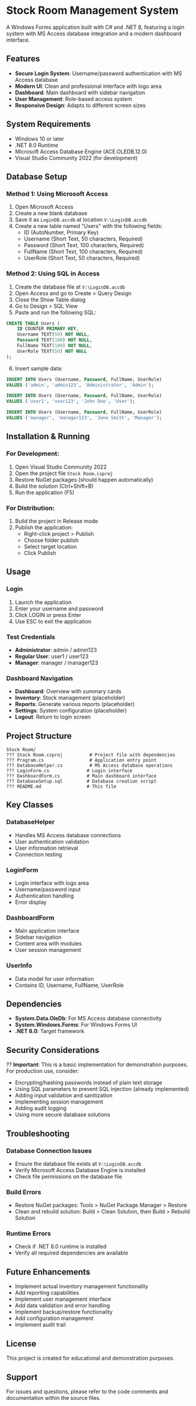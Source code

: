 # Stock Room Management System

A Windows Forms application built with C# and .NET 8, featuring a login system with MS Access database integration and a modern dashboard interface.

## Features

- **Secure Login System**: Username/password authentication with MS Access database
- **Modern UI**: Clean and professional interface with logo area
- **Dashboard**: Main dashboard with sidebar navigation
- **User Management**: Role-based access system
- **Responsive Design**: Adapts to different screen sizes

## System Requirements

- Windows 10 or later
- .NET 8.0 Runtime
- Microsoft Access Database Engine (ACE.OLEDB.12.0)
- Visual Studio Community 2022 (for development)

## Database Setup

### Method 1: Using Microsoft Access
1. Open Microsoft Access
2. Create a new blank database
3. Save it as `LoginDB.accdb` at location `V:\LoginDB.accdb`
4. Create a new table named "Users" with the following fields:
   - ID (AutoNumber, Primary Key)
   - Username (Short Text, 50 characters, Required)
   - Password (Short Text, 100 characters, Required)
   - FullName (Short Text, 100 characters, Required)
   - UserRole (Short Text, 50 characters, Required)

### Method 2: Using SQL in Access
1. Create the database file at `V:\LoginDB.accdb`
2. Open Access and go to Create > Query Design
3. Close the Show Table dialog
4. Go to Design > SQL View
5. Paste and run the following SQL:

```sql
CREATE TABLE Users (
    ID COUNTER PRIMARY KEY,
    Username TEXT(50) NOT NULL,
    Password TEXT(100) NOT NULL,
    FullName TEXT(100) NOT NULL,
    UserRole TEXT(50) NOT NULL
);
```

6. Insert sample data:
```sql
INSERT INTO Users (Username, Password, FullName, UserRole)
VALUES ('admin', 'admin123', 'Administrator', 'Admin');

INSERT INTO Users (Username, Password, FullName, UserRole)
VALUES ('user1', 'user123', 'John Doe', 'User');

INSERT INTO Users (Username, Password, FullName, UserRole)
VALUES ('manager', 'manager123', 'Jane Smith', 'Manager');
```

## Installation & Running

### For Development:
1. Open Visual Studio Community 2022
2. Open the project file `Stock Room.csproj`
3. Restore NuGet packages (should happen automatically)
4. Build the solution (Ctrl+Shift+B)
5. Run the application (F5)

### For Distribution:
1. Build the project in Release mode
2. Publish the application:
   - Right-click project > Publish
   - Choose folder publish
   - Select target location
   - Click Publish

## Usage

### Login
1. Launch the application
2. Enter your username and password
3. Click LOGIN or press Enter
4. Use ESC to exit the application

### Test Credentials
- **Administrator**: admin / admin123
- **Regular User**: user1 / user123
- **Manager**: manager / manager123

### Dashboard Navigation
- **Dashboard**: Overview with summary cards
- **Inventory**: Stock management (placeholder)
- **Reports**: Generate various reports (placeholder)
- **Settings**: System configuration (placeholder)
- **Logout**: Return to login screen

## Project Structure

```
Stock Room/
??? Stock Room.csproj          # Project file with dependencies
??? Program.cs                 # Application entry point
??? DatabaseHelper.cs          # MS Access database operations
??? LoginForm.cs              # Login interface
??? DashboardForm.cs          # Main dashboard interface
??? DatabaseSetup.sql         # Database creation script
??? README.md                 # This file
```

## Key Classes

### DatabaseHelper
- Handles MS Access database connections
- User authentication validation
- User information retrieval
- Connection testing

### LoginForm
- Login interface with logo area
- Username/password input
- Authentication handling
- Error display

### DashboardForm
- Main application interface
- Sidebar navigation
- Content area with modules
- User session management

### UserInfo
- Data model for user information
- Contains ID, Username, FullName, UserRole

## Dependencies

- **System.Data.OleDb**: For MS Access database connectivity
- **System.Windows.Forms**: For Windows Forms UI
- **.NET 8.0**: Target framework

## Security Considerations

?? **Important**: This is a basic implementation for demonstration purposes. For production use, consider:

- Encrypting/hashing passwords instead of plain text storage
- Using SQL parameters to prevent SQL injection (already implemented)
- Adding input validation and sanitization
- Implementing session management
- Adding audit logging
- Using more secure database solutions

## Troubleshooting

### Database Connection Issues
- Ensure the database file exists at `V:\LoginDB.accdb`
- Verify Microsoft Access Database Engine is installed
- Check file permissions on the database file

### Build Errors
- Restore NuGet packages: Tools > NuGet Package Manager > Restore
- Clean and rebuild solution: Build > Clean Solution, then Build > Rebuild Solution

### Runtime Errors
- Check if .NET 8.0 runtime is installed
- Verify all required dependencies are available

## Future Enhancements

- Implement actual inventory management functionality
- Add reporting capabilities
- Implement user management interface
- Add data validation and error handling
- Implement backup/restore functionality
- Add configuration management
- Implement audit trail

## License

This project is created for educational and demonstration purposes.

## Support

For issues and questions, please refer to the code comments and documentation within the source files.
